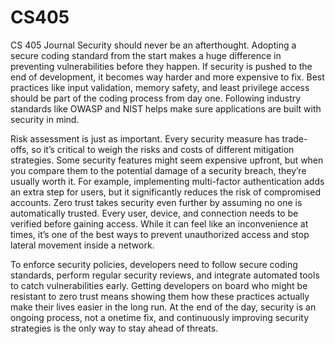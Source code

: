 # CS405

CS 405 Journal
Security should never be an afterthought. Adopting a secure coding standard from the start makes a huge difference in preventing vulnerabilities before they happen. If security is pushed to the end of development, it becomes way harder and more expensive to fix. Best practices like input validation, memory safety, and least privilege access should be part of the coding process from day one. Following industry standards like OWASP and NIST helps make sure applications are built with security in mind.

Risk assessment is just as important. Every security measure has trade-offs, so it’s critical to weigh the risks and costs of different mitigation strategies. Some security features might seem expensive upfront, but when you compare them to the potential damage of a security breach, they’re usually worth it. For example, implementing multi-factor authentication adds an extra step for users, but it significantly reduces the risk of compromised accounts. Zero trust takes security even further by assuming no one is automatically trusted. Every user, device, and connection needs to be verified before gaining access. While it can feel like an inconvenience at times, it’s one of the best ways to prevent unauthorized access and stop lateral movement inside a network.

To enforce security policies, developers need to follow secure coding standards, perform regular security reviews, and integrate automated tools to catch vulnerabilities early. Getting developers on board who might be resistant to zero trust means showing them how these practices actually make their lives easier in the long run. At the end of the day, security is an ongoing process, not a onetime fix, and continuously improving security strategies is the only way to stay ahead of threats.
